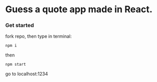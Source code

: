 # Guess a quote app made in React.


### Get started
fork repo, then type in terminal: 

`npm i`

then 

`npm start`

go to localhost:1234






